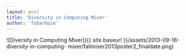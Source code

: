 ```yaml
---
layout: post
title: 'Diversity in Computing Mixer'
author: 'fubarbpie'
---
```


![Diversity in Computing Mixer]({{ site.baseurl
}}/assets/2013-09-16-diversity-in-computing-
mixer/fallmixer2013poster2_finaldate.png)


